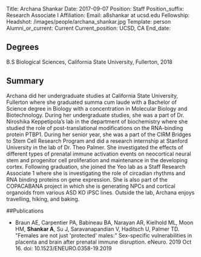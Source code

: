 Title: Archana Shankar
Date: 2017-09-07
Position: Staff
Position_suffix: Research Associate I
Affiliation:
Email: a8shankar at ucsd.edu
Fellowship:
Headshot: /images/people/archana_shankar.jpg
Template: person
Alumni_or_current: Current
Current_position: UCSD, CA
End_date: 
<!-- Status: draft -->

## Degrees
B.S Biological Sciences, California State University, Fullerton, 2018

## Summary
Archana did her undergraduate studies at California State University, Fullerton where she graduated summa cum laude with a Bachelor of Science degree in Biology with a concentration in Molecular Biology and Biotechnology. During her undergraduate studies, she was a part of Dr. Niroshika Keppetipola’s lab in the department of biochemistry where she studied the role of post-translational modifications on the RNA-binding protein PTBP1. During her senior year, she was a part of the CIRM Bridges to Stem Cell Research Program and did a research internship at Stanford University in the lab of Dr. Theo Palmer. She investigated the effects of different types of prenatal immune activation events on neocortical neural stem and progenitor cell proliferation and maintenance in the developing cortex. Following graduation, she joined the Yeo lab as a Staff Research Associate 1 where she is investigating the role of circadian rhythms and RNA binding proteins on gene expression. She is also part of the COPACABANA project in which she is generating NPCs and cortical organoids from various ASD KO iPSC lines. Outside the lab, Archana enjoys travelling, hiking, and baking. 

##Publications
* Braun AE, Carpentier PA, Babineau BA, Narayan AR, Kielhold ML, Moon HM, **Shankar A**, Su J, Saravanapandian V, Haditsch U, Palmer TD. "Females are not just 'protected' males:" Sex-specific vulnerabilities in placenta and brain after prenatal immune disruption. eNeuro. 2019 Oct 16. doi: 10.1523/ENEURO.0358-19.2019